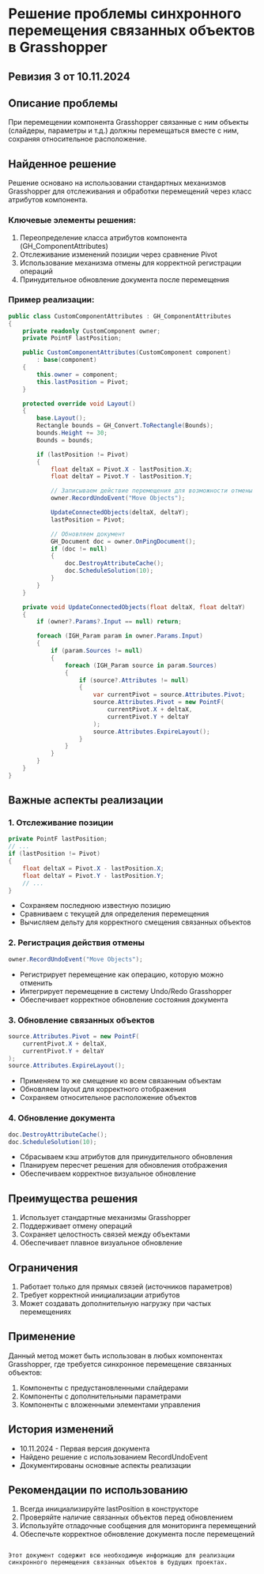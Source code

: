 ﻿# Решение проблемы синхронного перемещения связанных объектов в Grasshopper
## Ревизия 3 от 10.11.2024

## Описание проблемы
При перемещении компонента Grasshopper связанные с ним объекты (слайдеры, параметры и т.д.) должны перемещаться вместе с ним, сохраняя относительное расположение.

## Найденное решение
Решение основано на использовании стандартных механизмов Grasshopper для отслеживания и обработки перемещений через класс атрибутов компонента.

### Ключевые элементы решения:
1. Переопределение класса атрибутов компонента (GH_ComponentAttributes)
2. Отслеживание изменений позиции через сравнение Pivot
3. Использование механизма отмены для корректной регистрации операций
4. Принудительное обновление документа после перемещения

### Пример реализации:
```csharp
public class CustomComponentAttributes : GH_ComponentAttributes
{
    private readonly CustomComponent owner;
    private PointF lastPosition;

    public CustomComponentAttributes(CustomComponent component)
        : base(component)
    {
        this.owner = component;
        this.lastPosition = Pivot;
    }

    protected override void Layout()
    {
        base.Layout();
        Rectangle bounds = GH_Convert.ToRectangle(Bounds);
        bounds.Height += 30;
        Bounds = bounds;

        if (lastPosition != Pivot)
        {
            float deltaX = Pivot.X - lastPosition.X;
            float deltaY = Pivot.Y - lastPosition.Y;

            // Записываем действие перемещения для возможности отмены
            owner.RecordUndoEvent("Move Objects");

            UpdateConnectedObjects(deltaX, deltaY);
            lastPosition = Pivot;

            // Обновляем документ
            GH_Document doc = owner.OnPingDocument();
            if (doc != null)
            {
                doc.DestroyAttributeCache();
                doc.ScheduleSolution(10);
            }
        }
    }

    private void UpdateConnectedObjects(float deltaX, float deltaY)
    {
        if (owner?.Params?.Input == null) return;

        foreach (IGH_Param param in owner.Params.Input)
        {
            if (param.Sources != null)
            {
                foreach (IGH_Param source in param.Sources)
                {
                    if (source?.Attributes != null)
                    {
                        var currentPivot = source.Attributes.Pivot;
                        source.Attributes.Pivot = new PointF(
                            currentPivot.X + deltaX,
                            currentPivot.Y + deltaY
                        );
                        source.Attributes.ExpireLayout();
                    }
                }
            }
        }
    }
}
```

## Важные аспекты реализации

### 1. Отслеживание позиции
```csharp
private PointF lastPosition;
// ...
if (lastPosition != Pivot)
{
    float deltaX = Pivot.X - lastPosition.X;
    float deltaY = Pivot.Y - lastPosition.Y;
    // ...
}
```
- Сохраняем последнюю известную позицию
- Сравниваем с текущей для определения перемещения
- Вычисляем дельту для корректного смещения связанных объектов

### 2. Регистрация действия отмены
```csharp
owner.RecordUndoEvent("Move Objects");
```
- Регистрирует перемещение как операцию, которую можно отменить
- Интегрирует перемещение в систему Undo/Redo Grasshopper
- Обеспечивает корректное обновление состояния документа

### 3. Обновление связанных объектов
```csharp
source.Attributes.Pivot = new PointF(
    currentPivot.X + deltaX,
    currentPivot.Y + deltaY
);
source.Attributes.ExpireLayout();
```
- Применяем то же смещение ко всем связанным объектам
- Обновляем layout для корректного отображения
- Сохраняем относительное расположение объектов

### 4. Обновление документа
```csharp
doc.DestroyAttributeCache();
doc.ScheduleSolution(10);
```
- Сбрасываем кэш атрибутов для принудительного обновления
- Планируем пересчет решения для обновления отображения
- Обеспечиваем корректное визуальное обновление

## Преимущества решения
1. Использует стандартные механизмы Grasshopper
2. Поддерживает отмену операций
3. Сохраняет целостность связей между объектами
4. Обеспечивает плавное визуальное обновление

## Ограничения
1. Работает только для прямых связей (источников параметров)
2. Требует корректной инициализации атрибутов
3. Может создавать дополнительную нагрузку при частых перемещениях

## Применение
Данный метод может быть использован в любых компонентах Grasshopper, где требуется синхронное перемещение связанных объектов:
1. Компоненты с предустановленными слайдерами
2. Компоненты с дополнительными параметрами
3. Компоненты с вложенными элементами управления

## История изменений
- 10.11.2024 - Первая версия документа
- Найдено решение с использованием RecordUndoEvent
- Документированы основные аспекты реализации

## Рекомендации по использованию
1. Всегда инициализируйте lastPosition в конструкторе
2. Проверяйте наличие связанных объектов перед обновлением
3. Используйте отладочные сообщения для мониторинга перемещений
4. Обеспечьте корректное обновление документа после перемещений
```

Этот документ содержит всю необходимую информацию для реализации синхронного перемещения связанных объектов в будущих проектах.